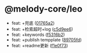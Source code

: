 
# @melody-core/leo

* feat: +兜底 ([01765a2](https://github.com/melody-core/leo/commit/01765a2))
* feat: +检索超时+log ([c5d9ee6](https://github.com/melody-core/leo/commit/c5d9ee6))
* feat: +keywords ([f5316b2](https://github.com/melody-core/leo/commit/f5316b2))
* feat: +publish tempplate ([89705fd](https://github.com/melody-core/leo/commit/89705fd))
* feat: +readme更新 ([f1e0f73](https://github.com/melody-core/leo/commit/f1e0f73))